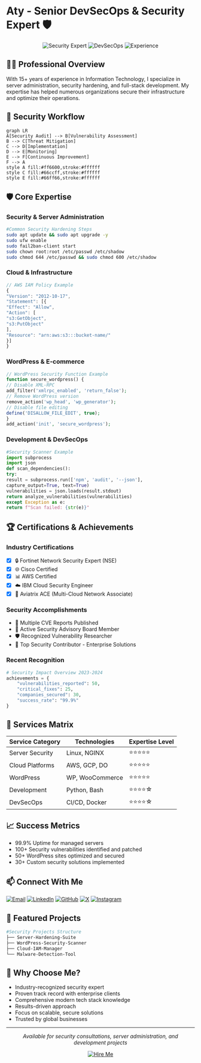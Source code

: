 # Aty - Senior DevSecOps & Security Expert 🛡️

<div align="center">

![Security Expert](https://img.shields.io/badge/Security-Expert-red)
![DevSecOps](https://img.shields.io/badge/DevSecOps-Specialist-blue)
![Experience](https://img.shields.io/badge/Experience-15%2B%20Years-green)

</div>

## 👨‍💻 Professional Overview

With 15+ years of experience in Information Technology, I specialize in server administration, security hardening, and full-stack development. My expertise has helped numerous organizations secure their infrastructure and optimize their operations.

## 🔄 Security Workflow
```mermaid
graph LR
A[Security Audit] --> B[Vulnerability Assessment]
B --> C[Threat Mitigation]
C --> D[Implementation]
D --> E[Monitoring]
E --> F[Continuous Improvement]
F --> A
style A fill:#ff6600,stroke:#ffffff
style C fill:#66ccff,stroke:#ffffff
style E fill:#66ff66,stroke:#ffffff
```

## 🛡️ Core Expertise

### Security & Server Administration

```bash
#Common Security Hardening Steps
sudo apt update && sudo apt upgrade -y
sudo ufw enable
sudo fail2ban-client start
sudo chown root:root /etc/passwd /etc/shadow
sudo chmod 644 /etc/passwd && sudo chmod 600 /etc/shadow
```


### Cloud & Infrastructure
```javascript
// AWS IAM Policy Example
{
"Version": "2012-10-17",
"Statement": [{
"Effect": "Allow",
"Action": [
"s3:GetObject",
"s3:PutObject"
],
"Resource": "arn:aws:s3:::bucket-name/"
}]
}
```

### WordPress & E-commerce

```php
// WordPress Security Function Example
function secure_wordpress() {
// Disable XML-RPC
add_filter('xmlrpc_enabled', 'return_false');
// Remove WordPress version
remove_action('wp_head', 'wp_generator');
// Disable file editing
define('DISALLOW_FILE_EDIT', true);
}
add_action('init', 'secure_wordpress');
```

### Development & DevSecOps

```python
#Security Scanner Example
import subprocess
import json
def scan_dependencies():
try:
result = subprocess.run(['npm', 'audit', '--json'],
capture_output=True, text=True)
vulnerabilities = json.loads(result.stdout)
return analyze_vulnerabilities(vulnerabilities)
except Exception as e:
return f"Scan failed: {str(e)}"
```


## 🏆 Certifications & Achievements
### Industry Certifications
- [x] 🔒 Fortinet Network Security Expert (NSE)
- [x] 🌐 Cisco Certified
- [x] 📊 AWS Certified
- [x] ☁️ IBM Cloud Security Engineer
- [x] 🚀 Aviatrix ACE (Multi-Cloud Network Associate)

### Security Accomplishments
- 🎯 Multiple CVE Reports Published
- 👥 Active Security Advisory Board Member
- 🛡️ Recognized Vulnerability Researcher
- 🏅 Top Security Contributor - Enterprise Solutions

### Recent Recognition
```python
# Security Impact Overview 2023-2024
achievements = {
    "vulnerabilities_reported": 50,
    "critical_fixes": 25,
    "companies_secured": 30,
    "success_rate": "99.9%"
}
```

## 🔧 Services Matrix

| Service Category | Technologies | Expertise Level |
|-----------------|--------------|-----------------|
| Server Security | Linux, NGINX | ⭐⭐⭐⭐⭐ |
| Cloud Platforms | AWS, GCP, DO | ⭐⭐⭐⭐⭐ |
| WordPress       | WP, WooCommerce | ⭐⭐⭐⭐⭐ |
| Development    | Python, Bash | ⭐⭐⭐⭐☆ |
| DevSecOps      | CI/CD, Docker | ⭐⭐⭐⭐☆ |

## 📈 Success Metrics
- 99.9% Uptime for managed servers
- 100+ Security vulnerabilities identified and patched
- 50+ WordPress sites optimized and secured
- 30+ Custom security solutions implemented

## 📫 Connect With Me
[![Email](https://img.shields.io/badge/Email-atyinfosec@gmail.com-red?logo=gmail&logoColor=white)](mailto:atyinfosec@gmail.com)
[![LinkedIn](https://img.shields.io/badge/LinkedIn-@quinji-blue?logo=linkedin&logoColor=white)](https://www.linkedin.com/in/quinji/)
[![GitHub](https://img.shields.io/badge/GitHub-atyinfosec-orange?logo=github&logoColor=white)](https://github.com/atyinfosec)
[![X](https://img.shields.io/badge/X-atyinfosec-blue?logo=x&logoColor=white)](https://x.com/atyinfosec)
[![Instagram](https://img.shields.io/badge/Instagram-atyinfosec-purple?logo=instagram&logoColor=white)](https://instagram.com/atyinfosec)

## 💼 Featured Projects

```bash
#Security Projects Structure
├── Server-Hardening-Suite
├── WordPress-Security-Scanner
├── Cloud-IAM-Manager
└── Malware-Detection-Tool

```


## 🤝 Why Choose Me?
- Industry-recognized security expert
- Proven track record with enterprise clients
- Comprehensive modern tech stack knowledge
- Results-driven approach
- Focus on scalable, secure solutions
- Trusted by global businesses

---

<div align="center">

*Available for security consultations, server administration, and development projects*

[![Hire Me](https://img.shields.io/badge/Hire%20Me-Open%20for%20Projects-success)](mailto:atyinfosec@gmail.com)

</div>
